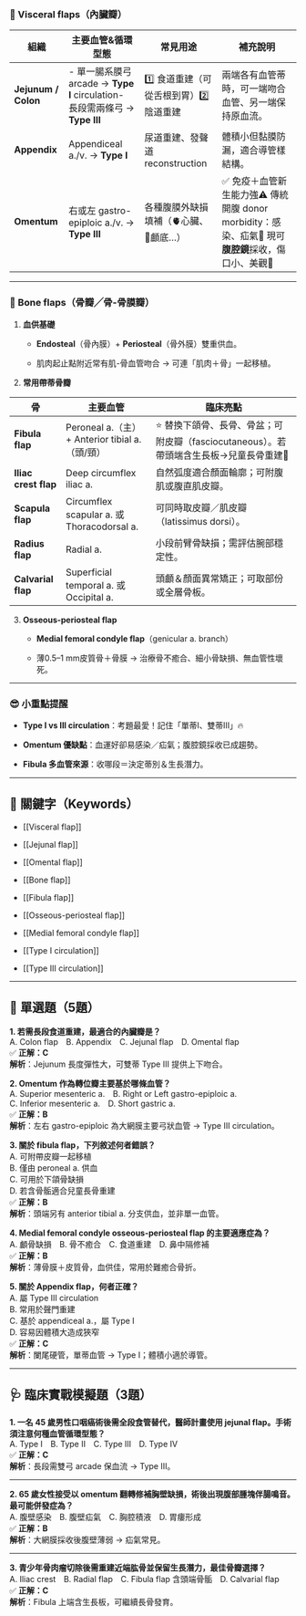 

### 🍜 Visceral flaps（內臟瓣）

|組織|主要血管&循環型態|常見用途|補充說明|
|---|---|---|---|
|**Jejunum / Colon**|- 單一腸系膜弓 arcade → **Type I** circulation- 長段需兩條弓 → **Type III**|1️⃣ 食道重建（可從舌根到胃）2️⃣ 陰道重建|兩端各有血管蒂時，可一端吻合血管、另一端保持原血流。|
|**Appendix**|Appendiceal a./v. → **Type I**|尿道重建、發聲道 reconstruction|體積小但黏膜防漏，適合導管樣結構。|
|**Omentum**|右或左 gastro-epiploic a./v. → **Type III**|各種腹膜外缺損填補（🫀心臟、🧠顱底…）|✅ 免疫＋血管新生能力強⚠️ 傳統開腹 donor morbidity：感染、疝氣🔎 現可**腹腔鏡**採收，傷口小、美觀🤸|

---

### 🦴 Bone flaps（骨瓣╱骨-骨膜瓣）

1. **血供基礎**
    
    - **Endosteal**（骨內膜）+ **Periosteal**（骨外膜）雙重供血。
        
    - 肌肉起止點附近常有肌-骨血管吻合 → 可連「肌肉＋骨」一起移植。
        
2. **常用帶蒂骨瓣**
    

|骨|主要血管|臨床亮點|
|---|---|---|
|**Fibula flap**|Peroneal a.（主）+ Anterior tibial a.（頭/頸）|⭐ 替換下頜骨、長骨、骨盆；可附皮瓣（fasciocutaneous）。若帶頭端含生長板→兒童長骨重建👶|
|**Iliac crest flap**|Deep circumflex iliac a.|自然弧度適合顏面輪廓；可附腹肌或腹直肌皮瓣。|
|**Scapula flap**|Circumflex scapular a. 或 Thoracodorsal a.|可同時取皮瓣／肌皮瓣（latissimus dorsi）。|
|**Radius flap**|Radial a.|小段前臂骨缺損；需評估腕部穩定性。|
|**Calvarial flap**|Superficial temporal a. 或 Occipital a.|頭顱＆顏面異常矯正；可取部份或全層骨板。|

3. **Osseous-periosteal flap**
    
    - **Medial femoral condyle flap**（genicular a. branch）
        
    - 薄0.5–1 mm皮質骨＋骨膜 → 治療骨不癒合、細小骨缺損、無血管性壞死。
        

---

### 😎 小重點提醒

- **Type I vs III circulation**：考題最愛！記住「單蒂I、雙蒂III」🔥
    
- **Omentum 優缺點**：血運好卻易感染／疝氣；腹腔鏡採收已成趨勢。
    
- **Fibula 多血管來源**：收哪段＝決定蒂別＆生長潛力。
    

---

## 🧠 關鍵字（Keywords）

- [[Visceral flap]]
    
- [[Jejunal flap]]
    
- [[Omental flap]]
    
- [[Bone flap]]
    
- [[Fibula flap]]
    
- [[Osseous-periosteal flap]]
    
- [[Medial femoral condyle flap]]
    
- [[Type I circulation]]
    
- [[Type III circulation]]
    

---

## 📘 單選題（5題）

**1. 若需長段食道重建，最適合的內臟瓣是？**  
A. Colon flap B. Appendix C. Jejunal flap D. Omental flap  
✅ **正解：C**  
**解析**：Jejunum 長度彈性大，可雙蒂 Type III 提供上下吻合。

**2. Omentum 作為轉位瓣主要基於哪條血管？**  
A. Superior mesenteric a. B. Right or Left gastro-epiploic a.  
C. Inferior mesenteric a. D. Short gastric a.  
✅ **正解：B**  
**解析**：左右 gastro-epiploic 為大網膜主要弓狀血管 → Type III circulation。

**3. 關於 fibula flap，下列敘述何者錯誤？**  
A. 可附帶皮瓣一起移植  
B. 僅由 peroneal a. 供血  
C. 可用於下頜骨缺損  
D. 若含骨骺適合兒童長骨重建  
✅ **正解：B**  
**解析**：頭端另有 anterior tibial a. 分支供血，並非單一血管。

**4. Medial femoral condyle osseous-periosteal flap 的主要適應症為？**  
A. 顱骨缺損 B. 骨不癒合 C. 食道重建 D. 鼻中隔修補  
✅ **正解：B**  
**解析**：薄骨膜＋皮質骨，血供佳，常用於難癒合骨折。

**5. 關於 Appendix flap，何者正確？**  
A. 屬 Type III circulation  
B. 常用於聲門重建  
C. 基於 appendiceal a.，屬 Type I  
D. 容易因體積大造成狹窄  
✅ **正解：C**  
**解析**：闌尾硬管，單蒂血管 → Type I；體積小適於導管。

---

## 🩺 臨床實戰模擬題（3題）

**1. 一名 45 歲男性口咽癌術後需全段食管替代，醫師計畫使用 jejunal flap。手術須注意何種血管循環型態？**  
A. Type I B. Type II C. Type III D. Type IV  
✅ **正解：C**  
**解析**：長段需雙弓 arcade 保血流 → Type III。

---

**2. 65 歲女性接受以 omentum 翻轉修補胸壁缺損，術後出現腹部腫塊伴腸鳴音。最可能併發症為？**  
A. 腹壁感染 B. 腹壁疝氣 C. 胸腔積液 D. 胃瘻形成  
✅ **正解：B**  
**解析**：大網膜採收後腹壁薄弱 → 疝氣常見。

---

**3. 青少年骨肉瘤切除後需重建近端肱骨並保留生長潛力，最佳骨瓣選擇？**  
A. Iliac crest B. Radial flap C. Fibula flap 含頭端骨骺 D. Calvarial flap  
✅ **正解：C**  
**解析**：Fibula 上端含生長板，可繼續長骨發育。
